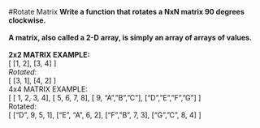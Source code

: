 #Rotate Matrix
**Write a function that rotates a NxN matrix 90 degrees clockwise.**
<br />
<br />
**A matrix, also called a 2-D array, is simply an array of arrays of values.**
<br />
<br />
**2x2 MATRIX EXAMPLE:**
<br />
[ [1, 2],
[3, 4] ]
<br />
_Rotated:_
<br />
[ [3, 1],
[4, 2] ]
<br />
4x4 MATRIX EXAMPLE:
<br />
[ [ 1, 2, 3, 4],
[ 5, 6, 7, 8],
[ 9, “A”,”B”,”C”],
[“D”,”E”,”F”,”G”] ]
<br />
Rotated:
<br />
[ [“D”, 9, 5, 1],
[“E”, “A”, 6, 2],
[“F”,”B”, 7, 3],
[“G”,”C”, 8, 4] ]

